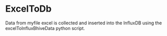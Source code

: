 # ExcelToDb
Data from myfile excel is collected and inserted into the InfluxDB using the excelToInfluxBhiveData python script.
